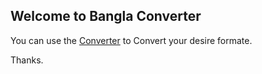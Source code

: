 ## Welcome to Bangla Converter

You can use the [Converter](https://github.com/hmwoliul/bangla-converter) to Convert your desire formate.

Thanks. 
